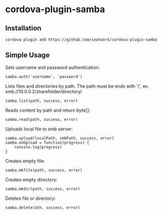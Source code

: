 # cordova-plugin-samba

## Installation

```
cordova plugin add https://github.com/seatwork/cordova-plugin-samba
```

## Simple Usage

Sets username and password authentication:
```
samba.auth('username', 'password')
```

Lists files and directories by path. The path must be ends with '/', ex. smb://10.0.0.2/sharefolder/directory/
```
samba.list(path, success, error)
```

Reads content by path and return byte[]:
```
samba.read(path, success, error)
```

Uploads local file to smb server:
```
samba.upload(localPath, smbPath, success, error)
samba.onUpload = function(progress) {
    console.log(progress)
}
```

Creates empty file:
```
samba.mkfile(path, success, error)
```

Creates empty directory:
```
samba.mkdir(path, success, error)
```

Deletes file or directory:
```
samba.delete(ath, success, error)
```
